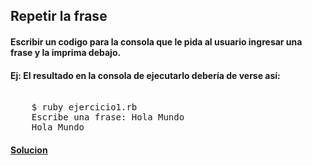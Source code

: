  ## Repetir la frase

 #### Escribir un codigo para la consola que le pida al usuario ingresar una frase y la imprima debajo.

 #### Ej: El resultado en la consola de ejecutarlo debería de verse así:

<pre> 
    $ ruby ejercicio1.rb
    Escribe una frase: Hola Mundo
    Hola Mundo
</pre> 

 #### [Solucion][1]

 [1]:/Ejercicio1/ejercicio1.rb


